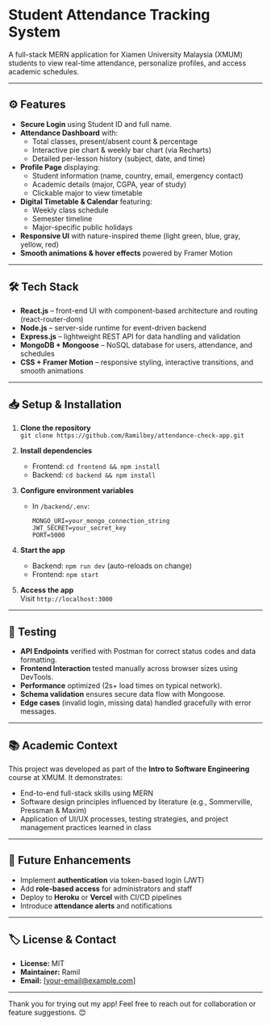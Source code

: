 # Student Attendance Tracking System

A full-stack MERN application for Xiamen University Malaysia (XMUM) students to view real-time attendance, personalize profiles, and access academic schedules.

---

## ⚙️ Features

- **Secure Login** using Student ID and full name.
- **Attendance Dashboard** with:
  - Total classes, present/absent count & percentage
  - Interactive pie chart & weekly bar chart (via Recharts)
  - Detailed per-lesson history (subject, date, and time)
- **Profile Page** displaying:
  - Student information (name, country, email, emergency contact)
  - Academic details (major, CGPA, year of study)
  - Clickable major to view timetable
- **Digital Timetable & Calendar** featuring:
  - Weekly class schedule
  - Semester timeline
  - Major-specific public holidays
- **Responsive UI** with nature-inspired theme (light green, blue, gray, yellow, red)
- **Smooth animations & hover effects** powered by Framer Motion

---

## 🛠️ Tech Stack

- **React.js** – front-end UI with component-based architecture and routing (react-router-dom)
- **Node.js** – server-side runtime for event-driven backend
- **Express.js** – lightweight REST API for data handling and validation
- **MongoDB + Mongoose** – NoSQL database for users, attendance, and schedules
- **CSS + Framer Motion** – responsive styling, interactive transitions, and smooth animations

---

## 📥 Setup & Installation

1. **Clone the repository**  
   `git clone https://github.com/Ramilbey/attendance-check-app.git`

2. **Install dependencies**  
   - Frontend: `cd frontend && npm install`  
   - Backend: `cd backend && npm install`

3. **Configure environment variables**  
   - In `/backend/.env`:  
     ```
     MONGO_URI=your_mongo_connection_string
     JWT_SECRET=your_secret_key
     PORT=5000
     ```

4. **Start the app**  
   - Backend: `npm run dev` (auto-reloads on change)  
   - Frontend: `npm start`

5. **Access the app**  
   Visit `http://localhost:3000`

---

## 🧪 Testing

- **API Endpoints** verified with Postman for correct status codes and data formatting.
- **Frontend Interaction** tested manually across browser sizes using DevTools.
- **Performance** optimized (2s+ load times on typical network).
- **Schema validation** ensures secure data flow with Mongoose.
- **Edge cases** (invalid login, missing data) handled gracefully with error messages.

---

## 📚 Academic Context

This project was developed as part of the **Intro to Software Engineering** course at XMUM. It demonstrates:

- End-to-end full-stack skills using MERN
- Software design principles influenced by literature (e.g., Sommerville, Pressman & Maxim)
- Application of UI/UX processes, testing strategies, and project management practices learned in class

---

## 🚀 Future Enhancements

- Implement **authentication** via token-based login (JWT)
- Add **role-based access** for administrators and staff
- Deploy to **Heroku** or **Vercel** with CI/CD pipelines
- Introduce **attendance alerts** and notifications

---

## 🏷️ License & Contact

- **License:** MIT  
- **Maintainer:** Ramil  
- **Email:** [your-email@example.com]

---

Thank you for trying out my app! Feel free to reach out for collaboration or feature suggestions. 😊
